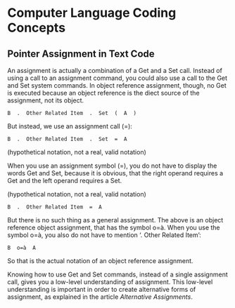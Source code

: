﻿Computer Language Coding Concepts
=================================

Pointer Assignment in Text Code
-------------------------------

An assignment is actually a combination of a Get and a Set call. Instead of using a call to an assignment command, you could also use a call to the Get and Set system commands. In object reference assignment, though, no Get is executed because an object reference is the diect source of the assignment, not its object.

```
B  .  Other Related Item  .  Set  (  A  )
```

But instead, we use an assignment call (=):

```
B  .  Other Related Item  .  Set  =  A
```

(hypothetical notation, not a real, valid notation)

When you use an assignment symbol (=), you do not have to display the words Get and Set, because it is obvious, that the right operand requires a Get and the left operand requires a Set.

(hypothetical notation, not a real, valid notation)

```
B  .  Other Related Item  =  A
```

But there is no such thing as a general assignment. The above is an object reference object assignment, that has the symbol o=à. When you use the symbol o=à, you also do not have to mention ‘.  Other Related Item’:

```
B  o=à  A
```

So that is the actual notation of an object reference assignment.

Knowing how to use Get and Set commands, instead of a single assignment call, gives you a low-level understanding of assignment. This low-level understanding is important in order to create alternative forms of assignment, as explained in the article *Alternative Assignments*.
